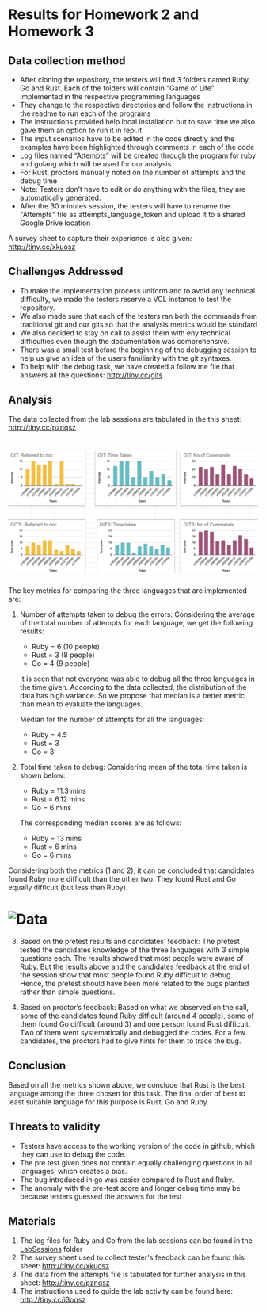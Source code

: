 # Results for Homework 2 and Homework 3
 
## Data collection method

* After cloning the repository, the testers will find 3 folders named Ruby, Go and Rust. Each of the folders will contain “Game of Life” implemented in the respective programming languages
* They change to the respective directories and follow the instructions in the readme to run each of the programs
* The instructions provided help local installation but to save time we also gave them an option to run it in repl.it
* The input scenarios have to be edited in the code directly and the examples have been highlighted through comments in each of the code
* Log files named “Attempts” will be created through the program for ruby and golang which will be used for our analysis
* For Rust, proctors manually noted on the number of attempts and the debug time
* Note: Testers don’t have to edit or do anything with the files, they are automatically generated.
* After the 30 minutes session, the testers will have to rename the "Attempts" file as attempts_language_token and upload it to a shared Google Drive location

A survey sheet to capture their experience is also given: http://tiny.cc/xkuosz
 
## Challenges Addressed
* To make the implementation process uniform and to avoid any technical difficulty, we made the testers reserve a VCL instance to test the repository.
* We also made sure that each of the testers ran both the commands from traditional git and our gits so that the analysis metrics would be standard
* We also decided to stay on call to assist them with eny technical difficulties even though the documentation was comprehensive.
* There was a small test before the beginning of the debugging session to help us give an idea of the users familiarity with the git syntaxes. 
* To help with the  debug task, we have created a follow me file that answers all the questions: http://tiny.cc/gits
 
## Analysis
The data collected from the lab sessions are tabulated in the this sheet: http://tiny.cc/pznqsz

# ![Data](./etc/data.PNG)
 
The key metrics for comparing the three languages that are implemented are:

1. Number of attempts taken to debug the errors: Considering the average of the total number of attempts for each language, we get the following results:

    * Ruby = 6 (10 people)
    * Rust = 3 (8 people)
    * Go = 4 (9 people)

    It is seen that not everyone was able to debug all the three languages in the time given. According to the data collected, the distribution of the data has high variance. So we propose that median is a better metric than mean to evaluate the languages.

    Median for the number of attempts for all the languages:

    * Ruby = 4.5 
    * Rust = 3
    * Go = 3
 
2. Total time taken to debug: Considering mean of the total time taken is shown below:
    * Ruby = 11.3 mins
    * Rust = 6.12 mins
    * Go = 6 mins

    The corresponding median scores are as follows:
    * Ruby = 13 mins
    * Rust = 6 mins
    * Go = 6 mins

Considering both the metrics (1 and 2), it can be concluded that candidates found Ruby more difficult than the other two. They found Rust and Go equally difficult (but less than Ruby).

# ![Data](./etc/metric.PNG)

 
3. Based on the pretest results and candidates’ feedback: The pretest tested the candidates knowledge of the three languages with 3 simple questions each. The results showed that most people were aware of Ruby. But the results above and the candidates feedback at the end of the session show that most people found Ruby difficult to debug. Hence, the pretest should have been more related to the bugs planted rather than simple questions.
 
4. Based on proctor’s feedback: Based on what we observed on the call, some of the candidates found Ruby difficult (around 4 people), some of them found Go difficult (around 3) and one person found Rust difficult. Two of them went systematically and debugged the codes. For a few candidates, the proctors had to give hints for them to trace the bug.

## Conclusion
Based on all the metrics shown above, we conclude that Rust is the best language among the three chosen for this task. The final order of best to least suitable language for this purpose is Rust, Go and Ruby.
 
## Threats to validity
* Testers have access to the working version of the code in github, which they can use to debug the code.
* The pre test given does not contain equally challenging questions in all languages, which creates a bias.
* The bug introduced in go was easier compared to Rust and Ruby.
* The anomaly with the pre-test score and longer debug time may be because testers guessed the answers for the test

## Materials 
1. The log files for Ruby and Go from the lab sessions can be found in the [LabSessions](./LabSessionData/Attempts) folder
2. The survey sheet used to collect tester's feedback can be found this sheet: http://tiny.cc/xkuosz
3. The data from the attempts file is tabulated for further analysis in this sheet: http://tiny.cc/pznqsz
4. The instructions used to guide the lab activity can be found here: http://tiny.cc/i3oqsz
 
